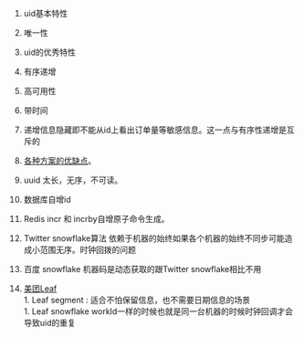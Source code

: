 1. uid基本特性   
  1. 唯一性   
1. uid的优秀特性   
  1. 有序递增   
  1. 高可用性    
  1. 带时间    
  1. 递增信息隐藏即不能从id上看出订单量等敏感信息。这一点与有序性递增是互斥的   
1. [各种方案的优缺点](https://juejin.im/post/5b3a23746fb9a024e15cad79)。   
  1. uuid 太长，无序，不可读。   
  1. 数据库自增id     
  1. Redis incr 和 incrby自增原子命令生成。  

  1. Twitter snowflake算法 依赖于机器的始终如果各个机器的始终不同步可能造成小范围无序。时钟回拨的问题  
  1. 百度 snowflake 机器码是动态获取的跟Twitter snowflake相比不用    
  1. [美团Leaf](https://tech.meituan.com/2017/04/21/mt-leaf.html)   
    1. Leaf segment : 适合不怕保留信息，也不需要日期信息的场景     
    1. Leaf snowflake  workId一样的时候也就是同一台机器的时候时钟回调才会导致uid的重复    

